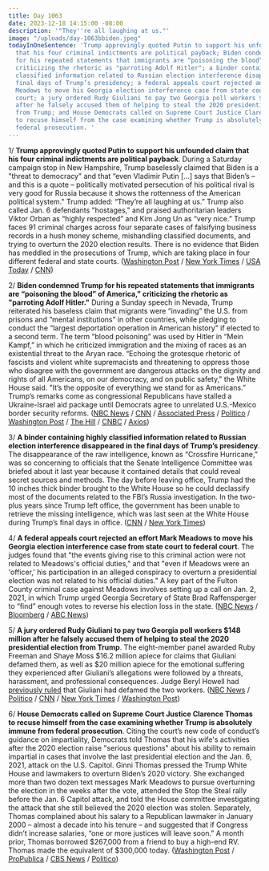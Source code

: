```yaml
---
title: Day 1063
date: 2023-12-18 14:15:00 -08:00
description: '"They''re all laughing at us."'
image: "/uploads/day-1063bbiden.jpeg"
todayInOneSentence: 'Trump approvingly quoted Putin to support his unfounded claim
  that his four criminal indictments are political payback; Biden condemned Trump
  for his repeated statements that immigrants are “poisoning the blood” of America,"
  criticizing the rhetoric as "parroting Adolf Hitler"; a binder containing highly
  classified information related to Russian election interference disappeared in the
  final days of Trump’s presidency; a federal appeals court rejected an effort Mark
  Meadows to move his Georgia election interference case from state court to federal
  court; a jury ordered Rudy Giuliani to pay two Georgia poll workers $148 million
  after he falsely accused them of helping to steal the 2020 presidential election
  from Trump; and House Democrats called on Supreme Court Justice Clarence Thomas
  to recuse himself from the case examining whether Trump is absolutely immune from
  federal prosecution. '
---
```


1/ **Trump approvingly quoted Putin to support his unfounded claim that his four criminal indictments are political payback**. During a Saturday campaign stop in New Hampshire, Trump baselessly claimed that Biden is a "threat to democracy" and that “even Vladimir Putin \[...\] says that Biden’s – and this is a quote – politically motivated persecution of his political rival is very good for Russia because it shows the rottenness of the American political system." Trump added: “They’re all laughing at us.” Trump also called Jan. 6 defendants "hostages," and praised authoritarian leaders Viktor Orban as “highly respected” and Kim Jong Un as “very nice.” Trump faces 91 criminal charges across four separate cases of falsifying business records in a hush money scheme, mishandling classified documents, and trying to overturn the 2020 election results. There is no evidence that  Biden has meddled in the prosecutions of Trump, which are taking place in four different federal and state courts. ([Washington Post](https://www.washingtonpost.com/elections/2023/12/16/trump-authoritarians-putin-orban-poisoning-blood/) / [New York Times](https://www.nytimes.com/2023/12/16/us/politics/trump-putin-new-hampshire.html) / [USA Today](https://www.usatoday.com/story/news/politics/elections/2023/12/17/donald-trump-vladimir-putin-rottenness-american-democracy/71951245007/) / [CNN](https://www.cnn.com/2023/12/16/politics/new-hampshire-republican-primary-trump-immigration/))

2/ **Biden condemned Trump for his repeated statements that immigrants are “poisoning the blood” of America," criticizing the rhetoric as "parroting Adolf Hitler."** During a Sunday speech in Nevada, Trump reiterated his baseless claim that migrants were “invading” the U.S. from prisons and “mental institutions” in other countries, while pledging to conduct the “largest deportation operation in American history" if elected to a second term. The term “blood poisoning” was used by Hitler in “Mein Kampf,” in which he criticized immigration and the mixing of races as an existential threat to the Aryan race. “Echoing the grotesque rhetoric of fascists and violent white supremacists and threatening to oppress those who disagree with the government are dangerous attacks on the dignity and rights of all Americans, on our democracy, and on public safety," the White House said. "It’s the opposite of everything we stand for as Americans.” Trump’s remarks come as congressional Republicans have stalled a Ukraine-Israel aid package until Democrats agree to unrelated U.S.-Mexico border security reforms. ([NBC News](https://www.nbcnews.com/politics/2024-election/trump-says-immigrants-are-poisoning-blood-country-biden-campaign-liken-rcna130141) / [CNN](https://www.cnn.com/2023/12/17/politics/trump-nevada-republican-primary?cid=ios_app) / [Associated Press](https://apnews.com/article/border-security-ukraine-congress-senate-biden-cb8d4e3ad8271323cfd9294b527d6615) / [Politico](https://www.politico.com/news/2023/12/16/trump-immigration-attack-00132156) / [Washington Post](https://www.washingtonpost.com/politics/2023/12/18/trump-immigrants-invasion-dehumanizing/) / [The Hill](https://thehill.com/homenews/campaign/4364825-biden-campaign-trump-parroted-adolf-hitler-new-hampshire-rally/) / [CNBC](https://www.cnbc.com/2023/12/17/biden-campaign-trump-parroted-hitler.html) / [Axios](https://www.axios.com/2023/12/18/trump-immigrants-poisoning-blood-country-biden-hitler-comparison))

3/ **A binder containing highly classified information related to Russian election interference disappeared in the final days of Trump’s presidency**. The disappearance of the raw intelligence, known as “Crossfire Hurricane,” was so concerning to officials that the Senate Intelligence Committee was briefed about it last year because it contained details that could reveal secret sources and methods. The day before leaving office, Trump had the 10 inches thick binder brought to the White House so he could declassify most of the documents related to the FBI’s Russia investigation. In the two-plus years since Trump left office, the government has been unable to retrieve the missing intelligence, which was last seen at the White House during Trump’s final days in office. ([CNN](https://www.cnn.com/interactive/2023/12/politics/missing-russia-intelligence-trump-dg/) / [New York Times](https://www.nytimes.com/2023/12/15/us/politics/trump-binder-classified-material-russia.html))

4/ **A federal appeals court rejected an effort Mark Meadows to move his Georgia election interference case from state court to federal court**. The judges found that "the events giving rise to this criminal action were not related to Meadows's official duties," and that "even if Meadows were an 'officer,' his participation in an alleged conspiracy to overturn a presidential election was not related to his official duties." A key part of the Fulton County criminal case against Meadows involves setting up a call on Jan. 2, 2021, in which Trump urged Georgia Secretary of State Brad Raffensperger to “find” enough votes to reverse his election loss in the state. ([NBC News](https://www.nbcnews.com/politics/politics-news/appeals-court-rejects-mark-meadows-bid-move-georgia-case-state-court-rcna130058) / [Bloomberg](https://www.bloomberg.com/news/articles/2023-12-18/mark-meadows-denied-bid-to-move-georgia-case-to-federal-court?sref=MIBMEEoj) / [ABC News](https://abcnews.go.com/US/federal-appeals-court-rejects-mark-meadows-bid-move/story?id=105754238))

5/ **A jury ordered Rudy Giuliani to pay two Georgia poll workers $148 million after he falsely accused them of helping to steal the 2020 presidential election from Trump**. The eight-member panel awarded Ruby Freeman and Shaye Moss $16.2 million apiece for claims that Giuliani defamed them, as well as $20 million apiece for the emotional suffering they experienced after Giuliani’s allegations were followed by a threats, harassment, and professional consequences. Judge Beryl Howell had [previously ruled](https://whatthefuckjusthappenedtoday.com/2023/08/30/day-953/#2-a-federal-judge-ruled-that-rudy-gi) that Giuliani had defamed the two workers. ([NBC News](https://www.nbcnews.com/politics/politics-news/rudy-giuliani-hit-148m-verdict-defaming-two-georgia-election-workers-rcna129807) / [Politico](https://www.politico.com/news/2023/12/15/giuliani-georgia-election-workers-verdict-00132099) / [CNN](https://www.cnn.com/politics/live-news/rudy-giuliani-defamation-trial-verdict/index.html) / [New York Times](https://www.nytimes.com/2023/12/15/us/politics/rudy-giuliani-defamation-trial-damages.html) / [Washington Post](https://www.washingtonpost.com/dc-md-va/2023/12/15/giuliani-defamation-trial-verdict-georgia-election-workers/))

6/ **House Democrats called on Supreme Court Justice Clarence Thomas to recuse himself from the case examining whether Trump is absolutely immune from federal prosecution**. Citing the court’s new code of conduct’s guidance on impartiality, Democrats told Thomas that his wife's activities after the 2020 election raise "serious questions" about his ability to remain impartial in cases that involve the last presidential election and the Jan. 6, 2021, attack on the U.S. Capitol. Ginni Thomas pressed the Trump White House and lawmakers to overturn Biden’s 2020 victory. She exchanged more than two dozen text messages Mark Meadows to pursue overturning the election in the weeks after the vote, attended the Stop the Steal rally before the Jan. 6 Capitol attack, and told the House committee investigating the attack that she still believed the 2020 election was stolen. Separately, Thomas complained about his salary to a Republican lawmaker in January 2000 – almost a decade into his tenure – and suggested that if Congress didn’t increase salaries, “one or more justices will leave soon.” A month prior, Thomas borrowed $267,000 from a friend to buy a high-end RV. Thomas made the equivalent of $300,000 today. ([Washington Post](https://www.washingtonpost.com/politics/2023/12/18/clarence-thomas-democrats-recuse/) / [ProPublica](https://www.propublica.org/article/clarence-thomas-money-complaints-sparked-resignation-fears-scotus) / [CBS News](https://www.cbsnews.com/news/house-democrats-justice-clarence-thomas-recuse-trump-2020-election-case/) / [Politico](https://www.politico.com/news/2023/12/18/clarence-thomas-supreme-court-propublica-00132252))